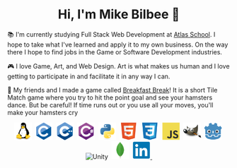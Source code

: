 <!DOCTYPE html>
<html lang="en" dir="ltr">
  <h1 align=center> Hi, I'm Mike Bilbee 👾</h1>

  
  <p>📚 I'm currently studying Full Stack Web Development at <a href="https://www.atlasschool.com/">Atlas School</a>. I hope to take what I've learned and apply it to my own business. On the way there I hope to find jobs in the Game or Software Development industries.</p>
  <p>🎮 I love Game, Art, and Web Design. Art is what makes us human and I love getting to participate in and facilitate it in any way I can.</p>
  <p>🐹 My friends and I made a game called <a href="https://breakfasthub.itch.io/breakfast-break">Breakfast Break</a>! It is a short Tile Match game where you try to hit the point goal and see your hamsters dance. But be careful! If time runs out or you use all your moves, you'll make your hamsters cry</p>
 

  <div align=center>
    <img src="https://github.com/devicons/devicon/blob/master/icons/linux/linux-original.svg" title="Linux" alt="Linux" width="40" height="40"/>&nbsp;
    <img src="https://github.com/devicons/devicon/blob/master/icons/c/c-original.svg" title="C" alt="C" width="40" height="40"/>&nbsp;
    <img src="https://github.com/devicons/devicon/blob/master/icons/cplusplus/cplusplus-original.svg" title="Cplusplus" alt="Cplusplus" width="40" height="40"/>&nbsp;
    <img src="https://github.com/devicons/devicon/blob/master/icons/csharp/csharp-original.svg" title="Csharp" alt="Csharp" width="40" height="40"/>&nbsp;
    <img src="https://github.com/devicons/devicon/blob/master/icons/python/python-original.svg" title="Python" alt="Python" width="40" height="40"/>&nbsp;
    <img src="https://github.com/devicons/devicon/blob/master/icons/html5/html5-original.svg" title="HTML" alt="HTML" width="40" height="40"/>&nbsp;
    <img src="https://github.com/devicons/devicon/blob/master/icons/css3/css3-original.svg" title="CSS" alt="CSS" width="40" height="40"/>&nbsp;
    <img src="https://github.com/devicons/devicon/blob/master/icons/javascript/javascript-original.svg" title="JavaScript" alt="JavaScript" width="40" height="40"/>&nbsp;
    <img src="https://github.com/devicons/devicon/blob/master/icons/gimp/gimp-original.svg" title="Gimp" alt="Gimp" width="40" height="40"/>&nbsp;
    <img src="https://github.com/devicons/devicon/blob/master/icons/godot/godot-original.svg" title="Godot" alt="Godot" width="40" height="40"/>&nbsp;
    <img src="https://www.vectorlogo.zone/logos/unity3d/unity3d-icon.svg" title="Unity" alt="Unity" width="40" height="40"/>&nbsp;
    <img src="https://github.com/devicons/devicon/blob/master/icons/mongodb/mongodb-original.svg" title="MongoDB" alt="MongoDB" width="40" height="40"/>&nbsp;
    <a href="https://www.linkedin.com/in/ben-harper-webdev/"><img src="https://github.com/devicons/devicon/blob/master/icons/linkedin/linkedin-original.svg" title="LinkedIn" alt="LinkedIn" width="40" height="40"/>&nbsp;</a>
  </div>

</html>
